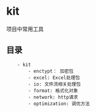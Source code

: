 # kit

项目中常用工具

## 目录

```text
    - kit
        - enctypt： 加密包
        - excel: Excel处理包
        - io: 文件流相关处理包
        - format: 格式化对象
        - network: http请求
        - optimization: 调优方法
```